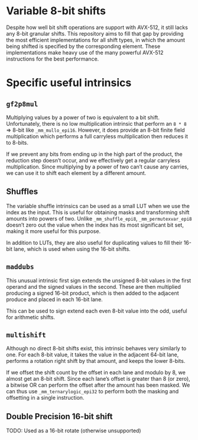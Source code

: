 # Variable 8-bit shifts
Despite how well bit shift operations are support with AVX-512, it still lacks any 8-bit granular shifts. This repository aims to fill that gap by providing the most efficient implementations for all shift types, in which the amount being shifted is specified by the corresponding element. These implementations make heavy use of the many powerful AVX-512 instructions for the best performance.

# Specific useful intrinsics
## `gf2p8mul`
Multiplying values by a power of two is equivalent to a bit shift. Unfortunately, there is no low multiplication intrinsic that perform an `8 * 8` => 8-bit like `_mm_mullo_epi16`. However, it does provide an 8-bit finite field multiplication which performs a full carryless multiplication then reduces it to 8-bits.

If we prevent any bits from ending up in the high part of the product, the reduction step doesn’t occur, and we effectively get a regular carryless multiplication. Since multiplying by a power of two can’t cause any carries, we can use it to shift each element by a different amount.

## Shuffles
The variable shuffle intrinsics can be used as a small LUT when we use the index as the input. This is useful for obtaining masks and transforming shift amounts into powers of two. Unlike `_mm_shuffle_epi8`, `_mm_permutexvar_epi8` doesn’t zero out the value when the index has its most significant bit set, making it more useful for this purpose.

In addition to LUTs, they are also useful for duplicating values to fill their 16-bit lane, which is used when using the 16-bit shifts.

## `maddubs`
This unusual intrinsic first sign extends the unsigned 8-bit values in the first operand and the signed values in the second. These are then multiplied producing a signed 16-bit product, which is then added to the adjacent produce and placed in each 16-bit lane.

This can be used to sign extend each even 8-bit value into the odd, useful for arithmetic shifts.

## `multishift`
Although no direct 8-bit shifts exist, this intrinsic behaves very similarly to one. For each 8-bit value, it takes the value in the adjacent 64-bit lane, performs a rotation right shift by that amount, and keeps the lower 8-bits.

If we offset the shift count by the offset in each lane and modulo by 8, we almost get an 8-bit shift. Since each lane’s offset is greater than 8 (or zero), a bitwise OR can perform the offset after the amount has been masked. We can thus use `_mm_ternarylogic_epi32` to perform both the masking and offsetting in a single instruction.

## Double Precision 16-bit shift
TODO: Used as a 16-bit rotate (otherwise unsupported)
